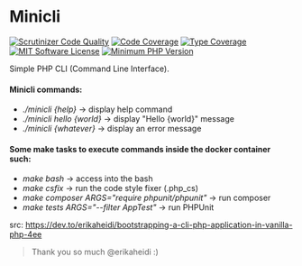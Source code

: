 # Minicli

[![Scrutinizer Code Quality](https://scrutinizer-ci.com/g/JesusValera/minicli/badges/quality-score.png?b=master)](https://scrutinizer-ci.com/g/JesusValera/minicli/?branch=master)
[![Code Coverage](https://scrutinizer-ci.com/g/JesusValera/minicli/badges/coverage.png?b=master)](https://scrutinizer-ci.com/g/JesusValera/minicli/?branch=master)
[![Type Coverage](https://shepherd.dev/github/JesusValera/minicli/coverage.svg)](https://shepherd.dev/github/JesusValera/minicli)
[![MIT Software License](https://img.shields.io/badge/license-MIT-blue.svg?style=flat-square)](LICENSE.md)
[![Minimum PHP Version](https://img.shields.io/badge/php-%3E%3D%207.4-8892BF.svg?style=flat-square)](https://php.net/)

Simple PHP CLI (Command Line Interface).

#### Minicli commands:
- _./minicli {help}_ -> display help command
- _./minicli hello {world}_ -> display "Hello {world}" message
- _./minicli {whatever}_ -> display an error message

#### Some make tasks to execute commands inside the docker container such:
- _make bash_ -> access into the bash
- _make csfix_ -> run the code style fixer (.php_cs)
- _make composer ARGS="require phpunit/phpunit"_ -> run composer
- _make tests ARGS="--filter AppTest"_ -> run PHPUnit


src: https://dev.to/erikaheidi/bootstrapping-a-cli-php-application-in-vanilla-php-4ee

> Thank you so much @erikaheidi :)